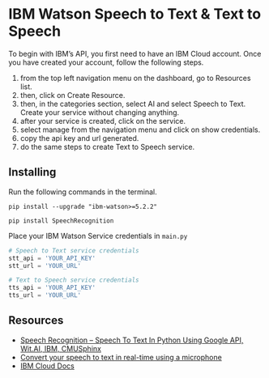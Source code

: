 # IBM Watson Speech to Text & Text to Speech

To begin with IBM’s API, you first need to have an IBM Cloud account. Once you have created your account, follow the following steps.

1. from the top left navigation menu on the dashboard, go to Resources list.
2. then, click on Create Resource.
3. then, in the categories section, select AI and select Speech to Text. Create your service without changing anything.
4. after your service is created, click on the service.
5. select manage from the navigation menu and click on show credentials.
6. copy the api key and url generated.
7. do the same steps to create Text to Speech service.

## Installing

Run the following commands in the terminal.


```
pip install --upgrade "ibm-watson>=5.2.2"
```
```
pip install SpeechRecognition
```
Place your IBM Watson Service credentials in `main.py`
```python
# Speech to Text service credentials
stt_api = 'YOUR_API_KEY'
stt_url = 'YOUR_URL'

# Text to Speech service credentials
tts_api = 'YOUR_API_KEY'
tts_url = 'YOUR_URL'
```

## Resources

* [Speech Recognition – Speech To Text In Python Using Google API, Wit.AI, IBM, CMUSphinx](https://www.pragnakalp.com/speech-recognition-speech-to-text-python-using-google-api-wit-ai-ibm-cmusphinx/)
* [Convert your speech to text in real-time using a microphone](https://towardsdatascience.com/convert-your-speech-to-text-using-python-1cf3eccfa922)
* [IBM Cloud Docs](https://cloud.ibm.com/docs?tab=api-docs)




